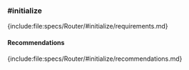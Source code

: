 ### #initialize

{include:file:specs/Router/#initialize/requirements.md}

#### Recommendations

{include:file:specs/Router/#initialize/recommendations.md}
